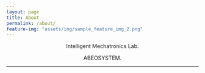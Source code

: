 ```yaml
---
layout: page
title: About
permalink: /about/
feature-img: "assets/img/sample_feature_img_2.png"
---
```


<style>
.text{text-indent: 50px;}
#jb-sidebar{width: 260px;padding: 20px;margin-bottom: 10px;float: left;border: 0px;text-align: right;}
#jb-content{width: 580px;padding: 20px;margin-bottom: 10px;float: right;border: 0px;}
@media ( min-width: 481px )
{
  #jb-sidebar { width: 260px; float: left; }
  #jb-content { width: 580px; float: right; }
}
</style>


<center>

<p>Intelligent Mechatronics Lab.</p>

<p>ABEOSYSTEM.</p>

<!-- <p></p> -->

<!-- <p>제가 공부한 내용을 기초적인 내용부터 어려운 학문적인 내용들까지 정리하려는 목적으로 개설하였습니다.</p> -->

</center>

---------------------------
